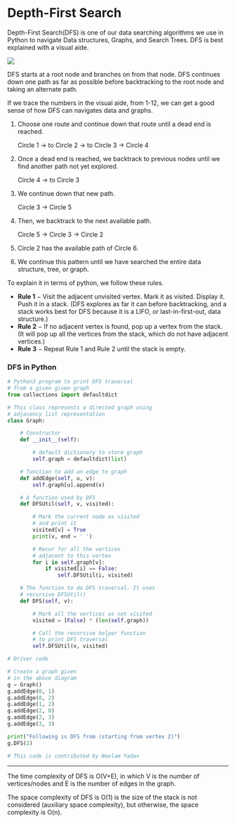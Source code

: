 <!--title={Depth First Search (DFS)}-->

# Depth-First Search 

Depth-First Search(DFS) is one of our data searching algorithms we use in Python to navigate Data structures, Graphs, and Search Trees. DFS is best explained with a visual aide. 

![]( https://upload.wikimedia.org/wikipedia/commons/thumb/1/1f/Depth-first-tree.svg/450px-Depth-first-tree.svg.png)

DFS starts at a root node and branches on from that node. DFS continues down one path as far as possible before backtracking to the root node and taking an alternate path. 

If we trace the numbers in the visual aide, from 1-12, we can get a good sense of how DFS can navigates data and graphs. 

1. Choose one route and continue down that route until a dead end is reached. 

   Circle 1 -> to Circle 2 -> to Circle 3 -> Circle 4

2. Once a dead end is reached, we backtrack to previous nodes until we find another path not yet explored. 

   Circle 4 -> to Circle 3 

3. We continue down that new path. 

   Circle 3 -> Circle 5 

4. Then, we backtrack to the next available path. 

   Circle 5 -> Circle 3 -> Circle 2

5. Circle 2 has the available path of Circle 6.

6. We continue this pattern until we have searched the entire data structure, tree, or graph. 

To explain it in terms of python, we follow these rules.

- **Rule 1** − Visit the adjacent unvisited vertex. Mark it as visited. Display it. Push it in a stack. (DFS explores as far it can before backtracking, and a stack works best for DFS because it is a LIFO, or last-in-first-out, data structure.)
- **Rule 2** − If no adjacent vertex is found, pop up a vertex from the stack. (It will pop up all the vertices from the stack, which do not have adjacent vertices.)
- **Rule 3** − Repeat Rule 1 and Rule 2 until the stack is empty.

### DFS in Python

```Python
# Python3 program to print DFS traversal 
# from a given given graph 
from collections import defaultdict 

# This class represents a directed graph using 
# adjacency list representation 
class Graph: 

	# Constructor 
	def __init__(self): 

		# default dictionary to store graph 
		self.graph = defaultdict(list) 

	# function to add an edge to graph 
	def addEdge(self, u, v): 
		self.graph[u].append(v) 

	# A function used by DFS 
	def DFSUtil(self, v, visited): 

		# Mark the current node as visited 
		# and print it 
		visited[v] = True
		print(v, end = ' ') 

		# Recur for all the vertices 
		# adjacent to this vertex 
		for i in self.graph[v]: 
			if visited[i] == False: 
				self.DFSUtil(i, visited) 

	# The function to do DFS traversal. It uses 
	# recursive DFSUtil() 
	def DFS(self, v): 

		# Mark all the vertices as not visited 
		visited = [False] * (len(self.graph)) 

		# Call the recursive helper function 
		# to print DFS traversal 
		self.DFSUtil(v, visited) 

# Driver code 

# Create a graph given 
# in the above diagram 
g = Graph() 
g.addEdge(0, 1) 
g.addEdge(0, 2) 
g.addEdge(1, 2) 
g.addEdge(2, 0) 
g.addEdge(2, 3) 
g.addEdge(3, 3) 

print("Following is DFS from (starting from vertex 2)") 
g.DFS(2) 

# This code is contributed by Neelam Yadav 
```

---

The time complexity of DFS is O(V+E), in which V is the number of vertices/nodes and E is the number of edges in the graph.

The space complexity of DFS is O(1) is the size of the stack is not considered (auxiliary space complexity), but otherwise, the space complexity is O(n).